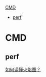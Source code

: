 [CMD](#cmd)
  - [perf](#perf)

# CMD

## perf

[如何读懂火焰图？](https://mp.weixin.qq.com/s/ujYSGr_UphO4IkNt12BbXg)
